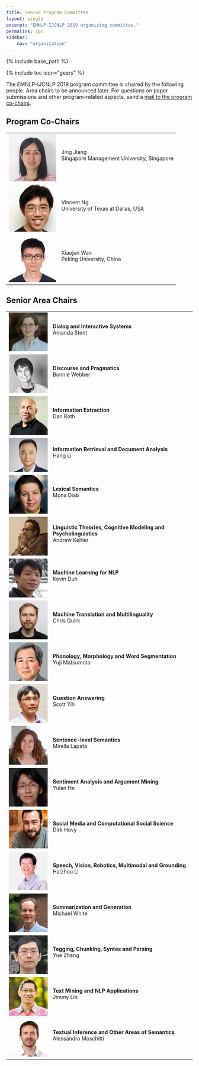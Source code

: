 ```yaml
---
title: Senior Program Committee
layout: single
excerpt: "EMNLP-IJCNLP 2019 organizing committee."
permalink: /pc
sidebar: 
    nav: "organization"
---
```

{% include base_path %}

{% include toc icon="gears" %}

The EMNLP-IJCNLP 2019 program committee is chaired by the following people. Area chairs to be announced later. For questions on paper submissions and other program-related aspects, send a <a href="mailto:emnlp-ijcnlp-2019-program-chairs@googlegroups.com">mail to the program co-chairs</a>.



## Program Co-Chairs

<table>
<tr width="128px">
<td><img src="/assets/images/organizers/jing_jiang.jpg"></td>
<td align="left">Jing Jiang<br>
Singapore Management University, Singapore<br>
&nbsp;</td>
</tr>
<tr>
<td><img src="/assets/images/organizers/vincent_ng.jpg"></td>
<td>Vincent Ng<br>
University of Texas at Dallas, USA<br>
&nbsp;</td>
</tr>
<tr>
<td><img src="/assets/images/organizers/xiaojun_wan.jpg"></td>
<td>Xiaojun Wan<br>
Peking University, China<br>
&nbsp;</td>
</tr>
</table>



## Senior Area Chairs 

<table>
<tr width="128px">
<td><img src="/assets/images/organizers/amanda_stent.jpg"></td>
<td><b>Dialog and Interactive Systems</b><br>
Amanda Stent<br>
&nbsp;</td>
</tr>
<tr>
<td><img src="/assets/images/organizers/bonnie_webber.jpg"></td>
<td><b>Discourse and Pragmatics</b><br>
Bonnie Webber<br>
&nbsp;</td>
</tr>
<tr>
<td><img src="/assets/images/organizers/dan_roth.jpg"></td>
<td><b>Information Extraction</b><br>
Dan Roth<br>
&nbsp;</td>
</tr>

<tr>
<td><img src="/assets/images/organizers/hang_li.jpg"></td>
<td><b>Information Retrieval and Document Analysis</b><br>
Hang Li<br>
&nbsp;</td>
</tr>
<tr>
<td><img src="/assets/images/organizers/mona_diab.jpg"></td>
<td><b>Lexical Semantics</b><br>
Mona Diab<br>
&nbsp;</td>
</tr>
<tr>
<td><img src="/assets/images/organizers/andrew_kehler.jpg"></td>
<td><b>Linguistic Theories, Cognitive Modeling and Psycholinguistics</b><br>
Andrew Kehler<br>
&nbsp;</td>
</tr>

<tr>
<td><img src="/assets/images/organizers/kevin_duh.jpg"></td>
<td><b>Machine Learning for NLP</b><br>
Kevin Duh<br>
&nbsp;</td>
</tr>
<tr>
<td><img src="/assets/images/organizers/chris_quirk.jpg"></td>
<td><b>Machine Translation and Multilinguality</b><br>
Chris Quirk<br>
&nbsp;</td>
</tr>
<tr>
<td><img src="/assets/images/organizers/yuji_matsumoto.jpg"></td>
<td><b>Phonology, Morphology and Word Segmentation</b><br>
Yuji Matsumoto<br>
&nbsp;</td>
</tr>

<tr>
<td><img src="/assets/images/organizers/scott_yih.jpg"></td>
<td><b>Question Answering</b><br>
Scott Yih<br>
&nbsp;</td>
</tr>
<tr>
<td><img src="/assets/images/organizers/mirella_lapata.jpg"></td>
<td><b>Sentence-level Semantics</b><br>
Mirella Lapata<br>
&nbsp;</td>
</tr>
<tr>
<td><img src="/assets/images/organizers/yulan_he.jpg"></td>
<td><b>Sentiment Analysis and Argument Mining</b><br>
Yulan He<br>
&nbsp;</td>
</tr>

<tr>
<td><img src="/assets/images/organizers/dirk_hovy.jpg"></td>
<td><b>Social Media and Computational Social Science</b><br>
Dirk Hovy<br>
&nbsp;</td>
</tr>
<tr>
<td><img src="/assets/images/organizers/haizhou_li.jpg"></td>
<td><b>Speech, Vision, Robotics, Multimodal and Grounding</b><br>
Haizhou Li<br>
&nbsp;</td>
</tr>
<tr>
<td><img src="/assets/images/organizers/michael_white.jpg"></td>
<td><b>Summarization and Generation</b><br>
Michael White<br>
&nbsp;</td>
</tr>

<tr>
<td><img src="/assets/images/organizers/yue_zhang.jpg"></td>
<td><b>Tagging, Chunking, Syntax and Parsing</b><br>
Yue Zhang<br>
&nbsp;</td>
</tr>
<tr>
<td><img src="/assets/images/organizers/jimmy_lin.jpg"></td>
<td><b>Text Mining and NLP Applications</b><br>
Jimmy Lin<br>
&nbsp;</td>
</tr>
<tr>
<td><img src="/assets/images/organizers/alessandro_moschitti.jpg"></td>
<td><b>Textual Inference and Other Areas of Semantics</b><br>
Alessandro Moschitti<br>
&nbsp;</td>
</tr>
</table>




